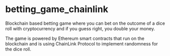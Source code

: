 # betting_game_chainlink

Blockchain based betting game where you can bet on the outcome of a dice roll with cryptocurrency and if you guess right, you double your money.

The game is powered by Ethereum smart contracts that run on the blockchain and is using ChainLink Protocol to implement randomness for the dice roll.
